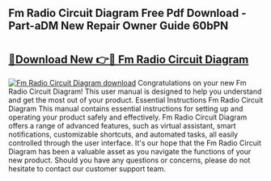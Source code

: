 ## Fm Radio Circuit Diagram Free Pdf Download - Part-aDM New Repair Owner Guide 60bPN

# <h2><a href="http://dfk96rt.blite.top/?on=Fm+Radio+Circuit+Diagram">🔗Download New 👉🔴 Fm Radio Circuit Diagram</a></h2>

[![Fm Radio Circuit Diagram download](https://i.imgur.com/lujVjoI.png)](http://dfk96rt.blite.top/?on=Fm+Radio+Circuit+Diagram)
Congratulations on your new Fm Radio Circuit Diagram! This user manual is designed to help you understand and get the most out of your product. Essential Instructions Fm Radio Circuit Diagram This manual contains essential instructions for setting up and operating your product safely and effectively. Fm Radio Circuit Diagram offers a range of advanced features, such as virtual assistant, smart notifications, customizable shortcuts, and automated tasks, all easily controlled through the user interface. It's our hope that the Fm Radio Circuit Diagram has been a valuable asset as you navigate the functions of your new product. Should you have any questions or concerns, please do not hesitate to contact our customer support team.
